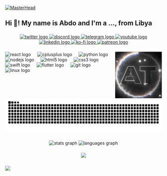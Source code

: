 [![MasterHead](https://i.pinimg.com/originals/77/ca/a3/77caa32884d735d439ade45ba37feaf2.gif)](https://xabdoat.github.io)

###

<h2 align="left">Hi 👋! My name is Abdo and I'm a ..., from Libya</h2>

###

<div align="center">
  <a href="https://x.com/xAbdoAT" target="_blank">
    <img src="https://raw.githubusercontent.com/maurodesouza/profile-readme-generator/master/src/assets/icons/social/twitter/default.svg" width="50" height="35" alt="twitter logo"  />
  </a>
  <a href="https://discord.com/users/1207492559442681927" target="_blank">
    <img src="https://raw.githubusercontent.com/maurodesouza/profile-readme-generator/master/src/assets/icons/social/discord/default.svg" width="50" height="35" alt="discord logo"  />
  </a>
  <a href="https://t.me/AbdoAT" target="_blank">
    <img src="https://raw.githubusercontent.com/maurodesouza/profile-readme-generator/master/src/assets/icons/social/telegram/default.svg" width="50" height="35" alt="telegram logo"  />
  </a>
  <a href="https://www.youtube.com/@xAbdoAT" target="_blank">
    <img src="https://raw.githubusercontent.com/maurodesouza/profile-readme-generator/master/src/assets/icons/social/youtube/default.svg" width="50" height="35" alt="youtube logo"  />
  </a>
  <a href="https://www.linkedin.com/in/abdo-at-4a2233285/" target="_blank">
    <img src="https://raw.githubusercontent.com/maurodesouza/profile-readme-generator/master/src/assets/icons/social/linkedin/default.svg" width="50" height="35" alt="linkedin logo"  />
  </a>
  <a href="https://ko-fi.com/abdoat" target="_blank">
    <img src="https://raw.githubusercontent.com/maurodesouza/profile-readme-generator/master/src/assets/icons/social/ko-fi/default.svg" width="50" height="35" alt="ko-fi logo"  />
  </a>
  <a href="https://patreon.com/AbdoAT" target="_blank">
    <img src="https://raw.githubusercontent.com/maurodesouza/profile-readme-generator/master/src/assets/icons/social/patreon/default.svg" width="50" height="35" alt="patreon logo"  />
  </a>
</div>

###

<img align="right" height="150" src="https://raw.githubusercontent.com/xAbdoAT/assets/refs/heads/main/AbdoAT.gif"  />

###

<div align="left">
  <img src="https://cdn.jsdelivr.net/gh/devicons/devicon/icons/react/react-original.svg" height="29" alt="react logo"  />
  <img width="13" />
  <img src="https://cdn.jsdelivr.net/gh/devicons/devicon/icons/cplusplus/cplusplus-original.svg" height="29" alt="cplusplus logo"  />
  <img width="13" />
  <img src="https://cdn.jsdelivr.net/gh/devicons/devicon/icons/python/python-original.svg" height="29" alt="python logo"  />
  <img width="13" />
  <img src="https://cdn.jsdelivr.net/gh/devicons/devicon/icons/nodejs/nodejs-original.svg" height="29" alt="nodejs logo"  />
  <img width="13" />
  <img src="https://cdn.jsdelivr.net/gh/devicons/devicon/icons/html5/html5-original.svg" height="29" alt="html5 logo"  />
  <img width="13" />
  <img src="https://cdn.jsdelivr.net/gh/devicons/devicon/icons/css3/css3-original.svg" height="29" alt="css3 logo"  />
  <img width="13" />
  <img src="https://cdn.jsdelivr.net/gh/devicons/devicon/icons/swift/swift-original.svg" height="29" alt="swift logo"  />
  <img width="13" />
  <img src="https://cdn.jsdelivr.net/gh/devicons/devicon/icons/flutter/flutter-original.svg" height="29" alt="flutter logo"  />
  <img width="13" />
  <img src="https://cdn.jsdelivr.net/gh/devicons/devicon/icons/git/git-original.svg" height="29" alt="git logo"  />
  <img width="13" />
  <img src="https://cdn.jsdelivr.net/gh/devicons/devicon/icons/linux/linux-original.svg" height="29" alt="linux logo"  />
</div>

###

<br clear="both">

<img src="https://raw.githubusercontent.com/xAbdoAT/xAbdoAT/output/snake.svg" alt="Snake animation" />

###

<div align="center">
  <img src="https://github-readme-stats.vercel.app/api?username=xAbdoAT&hide_title=true&hide_rank=false&show_icons=true&include_all_commits=true&count_private=true&disable_animations=false&theme=gotham&locale=en&hide_border=false&order=1" height="150" alt="stats graph"  />
  <img src="https://github-readme-stats.vercel.app/api/top-langs?username=xAbdoAT&locale=en&hide_title=true&layout=compact&card_width=320&langs_count=5&theme=gotham&hide_border=false&order=2" height="150" alt="languages graph"  />
</div>

###

<div align="center">
  <img height="450" src="https://example.com/aa.jpg"  />
</div>

###

<img align="left" src="https://visitor-badge.laobi.icu/badge?page_id=xAbdoAT.xAbdoAT&"  />

###
